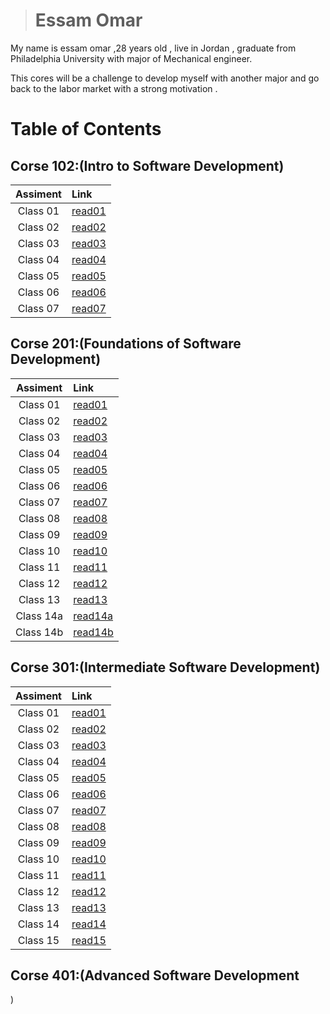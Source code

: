 ># Essam Omar

 My name is essam omar ,28 years old , live in Jordan , graduate from Philadelphia University with major of Mechanical engineer.  

 This cores will be a challenge to develop myself with another major and go back to the labor market with a strong  motivation .

# Table of Contents

## Corse 102:(Intro to Software Development)

| Assiment| Link            |
| :---:   | :----------     |
|Class 01 | [read01](102/read01.md)|
|Class 02 | [read02](102/read02.md)|
|Class 03 | [read03](102/read03.md)|
|Class 04 | [read04](102/read04.md)|
|Class 05 | [read05](102/read05.md)|
|Class 06 | [read06](102/read06.md)|
|Class 07 | [read07](102/read07.md)| 

## Corse 201:(Foundations of Software Development)

| Assiment| Link              |
| :---:   | :----------       |
| Class 01| [read01](201/class-01.md)|
| Class 02| [read02](201/class-02.md)|
| Class 03| [read03](201/class-03.md)|
| Class 04| [read04](201/class-04.md)|
| Class 05| [read05](201/class-05.md)|
| Class 06| [read06](201/class-06.md)|
| Class 07| [read07](201/class-07.md)|
| Class 08| [read08](201/class-08.md)|
| Class 09| [read09](201/class-09.md)|
| Class 10| [read10](201/class-10.md)|
| Class 11| [read11](201/class-11.md)|
| Class 12| [read12](201/class-12.md)|
| Class 13| [read13](201/class-13.md)|
| Class 14a| [read14a](201/class-14a.md)|
| Class 14b| [read14b](201/class-14b.md)|

## Corse 301:(Intermediate Software Development)

| Assiment| Link              |
| :---:   | :----------       |
| Class 01| [read01](301/301-01.md)|
| Class 02| [read02](301/301-02.md)|
| Class 03| [read03](301/301-03.md)|
| Class 04| [read04](301/301-04.md)|
| Class 05| [read05](301/301-05.md)|
| Class 06| [read06](301/301-06.md)|
| Class 07| [read07](301/301-07.md)|
| Class 08| [read08](301/301-08.md)|
| Class 09| [read09](301/301-09.md)|
| Class 10| [read10](301/301-10.md)|
| Class 11| [read11](301/301-11.md)|
| Class 12| [read12](301/301-12.md)|
| Class 13| [read13](301/301-13.md)|
| Class 14| [read14](301/301-14.md)|
| Class 15| [read15](301/301-15.md)|

## Corse 401:(Advanced Software Development
)
